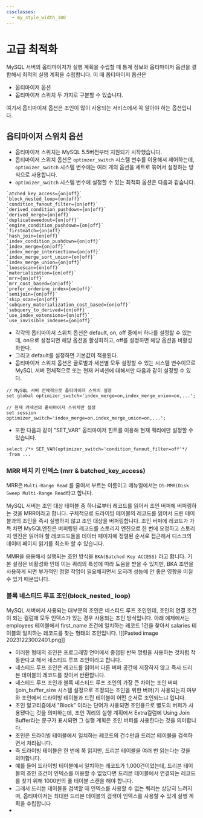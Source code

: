 ```yaml
---
cssclasses:
  - my_style_width_100
---
```


# 고급 최적화
MySQL 서버의 옵티마이저가 실행 계획을 수립할 때 통계 정보와 옵티마이저 옵션을 결합해서 최적의 실행 계획을 수립합니다.
이 때 옵티마이저 옵션은 
- 옵티마이저 옵션
- 옵티마이저 스위치
두 가지로 구분할 수 있습니다.

여기서 옵티마이저 옵션은 조인이 많이 사용되는 서비스에서 꼭 알아야 하는 옵션입니다.
## 옵티마이저 스위치 옵션
- 옵티마이저 스위치는 MySQL 5.5버전부터 지원되기 시작했습니다.
- 옵티마이저 스위치 옵션은 `optimzer_switch` 시스템 변수를 이용해서 제어하는데, `optimizer_switch` 시스템 변수에는 여러 개의 옵션을 세트로 묶어서 설정하는 방식으로 사용합니다.
- `optimizer_switch` 시스템 변수에 설정할 수 있는 최적화 옵션은 다음과 같습니다.
```
`atched_key_access={on|off}`
`block_nested_loop={on|off}`
`condition_fanout_filter={on|off}`
`derived_condition_pushdown={on|off}`
`derived_merge={on|off}`
`duplicateweedout={on|off}`
`engine_condition_pushdown={on|off}`
`firstmatch={on|off}`
`hash_join={on|off}`
`index_condition_pushdown={on|off}`
`index_merge={on|off}`
`index_merge_intersection={on|off}`
`index_merge_sort_union={on|off}`
`index_merge_union={on|off}`
`loosescan={on|off}`
`materialization={on|off}`
`mrr={on|off}`
`mrr_cost_based={on|off}`
`prefer_ordering_index={on|off}`
`semijoin={on|off}`
`skip_scan={on|off}`
`subquery_materialization_cost_based={on|off}`
`subquery_to_derived={on|off}`
`use_index_extensions={on|off}`
`use_invisible_indexes={on|off}`
```
- 각각의 옵티마이저 스위치 옵션은 default, on, off 중에서 하나를 설정할 수 있는데, on으로 설정되면 해당 옵션을 활성화하고, off를 설정하면 해당 옵션을 비활성화한다.
- 그리고 default를 설정하면 기본값이 적용된다.
- 옵티마이저 스위치 옵션은 글로벌과 세션별 모두 설정할 수 있는 시스템 변수이므로 MySQL 서버 전체적으로 또는 현재 커넥션에 대해서만 다음과 같이 설정할 수 있다.
```mysql
// MySQL 서버 전체적으로 옵티마이저 스위치 설정
set global optimizer_switch='index_merge=on,index_merge_union=on,...'; 

// 현재 커넥션의 옽비마이저 스위치만 설정
set session optimizer_switch='index_merge=on,index_merge_union=on,...';
```
- 또한 다음과 같이 "SET_VAR" 옵티마이저 힌트를 이용해 현재 쿼리에만 설정할 수 있습니다.
```mysql
select /*+ SET_VAR(optimizer_switch='condition_fanout_filter=off'*/ 
 from ...
```

### MRR 배치 키 인덱스 (mrr & batched_key_access)
MRR은 `Multi-Range Read` 를 줄여서 부르는 이름이고 메뉴얼에서는 `DS-MMR(Disk Sweep Multi-Range Read`라고 합니다. 

MySQL 서버는 조인 대상 테이블 중 하나로부터 레코드를 읽어서 조인 버퍼에 버퍼링하는 것을 MRR이라고 합니다.
구체적으로 드라이빙 테이블의 레코드를 읽어서 드린 테이블과의 조인을 즉시 실행하지 않고 조인 대상을 버퍼링합니다. 
조인 버퍼에 레코드가 가득 차면 MySQL엔진은 버퍼링된 레코드를 스토리지 엔진으로 한 번에 요청하고 스토리지 엔진은 읽어야 할 레코드드들을 데이터 페이지에 정렬된 순서로 접근해서 디스크의 데이터 페이지 읽기를 최소화 할 수 있습니다.

MMR을 응용해서 실행되는 조인 방식을 `BKA(Batched Key ACCESS)` 라고 합니다.
기본 설정은 비활성화 인데 이는 쿼리의 특성에 따라 도움을 받을 수 있지만, BKA 조인을 사용하게 되면 부가적인 정렬 작업이 필요해지면서 오히려 성능에 안 좋은 영향을 미칠 수 있기 때문입니다.

### 블록 네스티드 루프 조인(block_nested_ loop)
MySQL 서버에서 사용되는 대부분의 조인은 네스티드 루프 조인인데, 조인의 연결 조건이 되는 컬럼에 모두 인덱스가 있는 경우 사용되는 조인 방식입니다.
아래 예제에서는 employees 테이블에서 first_name 조건에 일치하는 레코드 1건을 찾아서 salaries 테이블의 일치하는 레코드를 찾는 형태의 조인입니다.
![[Pasted image 20231223002401.png]]
- 이러한 형태의 조인은 프로그래밍 언어에서 중첩된 반복 명령을 사용하는 것처럼 작동한다고 해서 네스티드 루프 조인이라고 합니다.
- 네스티드 루프 조인은 레코드를 읽어서 다른 버퍼 공간에 저장하지 않고 즉시 드리븐 테이블의 레코드를 찾아서 반환합니다.
- 네스티드 루프 조인과 블록 네스티드 루프 조인의 가장 큰 차이는 조인 버퍼(join_buffer_size 시스템 설정으로 조정되는 조인을 위한 버퍼)가 사용되는지 여부와 조인에서 드라이빙 테이블과 드린 테이블이 어떤 순서로 조인되느냐 입니다.
- 조인 알고리즘에서 "Block" 이라는 단어가 사용되면 조인용으로 별도의 버퍼가 사용됐다는 것을 의미하는데, 조인 쿼리의 실행 계획에서 Extra컬럼에 Using Join Buffer라는 문구가 표시되면 그 실행 계획은 조인 버퍼를 사용한다는 것을 의미합니다.
- 조인은 드라이빙 테이블에서 일치하는 레코드의 건수만큼 드리븐 테이블을 검색하면서 처리됩니다.
- 즉 드라이빙 테이블은 한 번에 쭉 읽지만, 드리븐 테이블을 여러 번 읽는다는 것을 의미합니다.
- 예를 들어 드라이빙 테이블에서 일치하는 레코드가 1,000건이었는데, 드리븐 테이블의 조인 조건이 인덱스를 이용할 수 없었다면 드리븐 테이블에서 연결되는 레코드를 찾기 위해 1000번의 풀 테이블 스캔을 해야 합니다. 
- 그래서 드리븐 테이블을 검색할 때 인덱스를 사용할 수 없는 쿼리는 상당히 느려지며, 옵티마이저는 최대한 드리븐 테이블의 검색이 인덱스를 사용할 수 있게 실행 계획을 수립합니다
- 